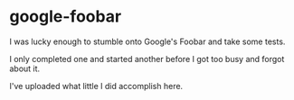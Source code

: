 # google-foobar

I was lucky enough to stumble onto Google's Foobar and take some tests.

I only completed one and started another before I got too busy and forgot about it.

I've uploaded what little I did accomplish here.
